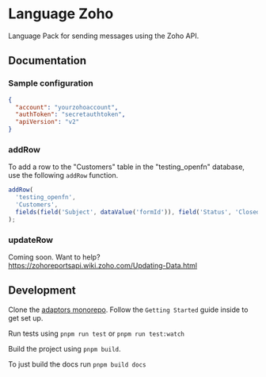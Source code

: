 # Language Zoho

Language Pack for sending messages using the Zoho API.

## Documentation

### Sample configuration

```json
{
  "account": "yourzohoaccount",
  "authToken": "secretauthtoken",
  "apiVersion": "v2"
}
```

### addRow

To add a row to the "Customers" table in the "testing_openfn" database, use the
following `addRow` function.

```js
addRow(
  'testing_openfn',
  'Customers',
  fields(field('Subject', dataValue('formId')), field('Status', 'Closed'))
);
```

### updateRow

Coming soon. Want to help?
https://zohoreportsapi.wiki.zoho.com/Updating-Data.html

## Development

Clone the [adaptors monorepo](https://github.com/OpenFn/adaptors). Follow the
`Getting Started` guide inside to get set up.

Run tests using `pnpm run test` or `pnpm run test:watch`

Build the project using `pnpm build`.

To just build the docs run `pnpm build docs`
